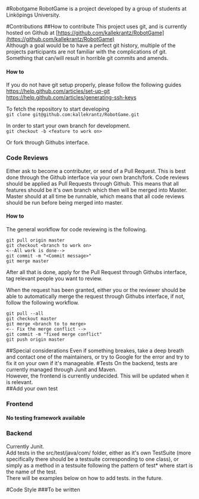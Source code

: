 #Robotgame
RobotGame is a project developed by a group of students at Linköpings University.

#Contributions
##How to contribute
This project uses git, and is currently hosted on Github at [https://github.com/kallekrantz/RobotGame](https://github.com/kallekrantz/RobotGame)  
Although a goal would be to have a perfect git history, multiple of the projects participants are not familiar with the complications of git. Something that can/will result in horrible git commits and amends.
#### How to

If you do not have git setup properly, please follow the following guides  
[https://help.github.com/articles/set-up-git  ](https://help.github.com/articles/set-up-git  )  
[https://help.github.com/articles/generating-ssh-keys  ](https://help.github.com/articles/generating-ssh-keys)



To fetch the repository to start developing  
```git clone git@github.com:kallekrantz/RobotGame.git```  

In order to start your own branch for development.  
```git checkout -b <feature to work on>```

Or fork through Githubs interface.
### Code Reviews
Either ask to become a contributer, or send of a Pull Request. This is best done through the Github interface via your own branch/fork.
Code reviews should be applied as Pull Requests through Github. This means that all features should be it's own branch which then will be merged into Master.  
Master should at all time be runnable, which means that all code reviews should be run before being merged into master.
#### How to
The general workflow for code reviewing is the following.

    git pull origin master
    git checkout <branch to work on>
    <--All work is done-->
    git commit -m "<Commit message>"
    git merge master

After all that is done, apply for the Pull Request through Githubs interface, tag relevant people you want to review.

When the request has been granted, either you or the reviewer should be able to automatically merge the request through Githubs interface, if not, follow the following workflow.

    git pull --all
    git checkout master
    git merge <branch to to merge>
    <-- Fix the merge conflict -->
    git commit -m "fixed merge conflict"
    git push origin master
##Special considerations
Even if something breakes, take a deep breath and contact one of the maintainers, or try to Google for the error and try to fix it on your own if it's manageable.
#Tests
On the backend, tests are currently managed through Junit and Maven.  
However, the frontend is currently undecided. This will be updated when it is relevant.  
##Add your own test
### Frontend
#### No testing framework available
### Backend
Currently Junit.   
Add tests in the src/test/java/com/ folder, either as it's own TestSuite (more specifically there should be a testsuite corresponding to one class), or simply as a method in a testsuite following the pattern of test* where start is the name of the test.  
There will be examples below on how to add tests. in the future. 

#Code Style
###To be written

